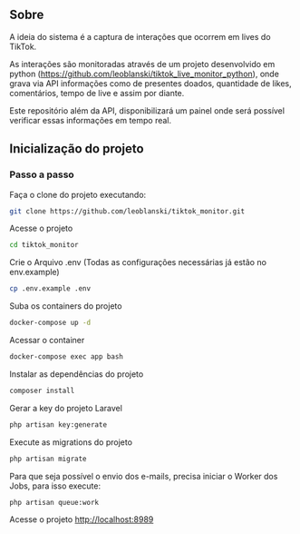## Sobre

A ideia do sistema é a captura de interações que ocorrem em lives do TikTok.

As interações são monitoradas através de um projeto desenvolvido em python (https://github.com/leoblanski/tiktok_live_monitor_python), onde grava via API informações como de presentes doados, quantidade de likes, comentários, tempo de live e assim por diante.

Este repositório além da API, disponibilizará um painel onde será possível verificar essas informações em tempo real.


## Inicialização do projeto

### Passo a passo

Faça o clone do projeto executando:

```sh
git clone https://github.com/leoblanski/tiktok_monitor.git
```

Acesse o projeto

```sh
cd tiktok_monitor
```

Crie o Arquivo .env (Todas as configurações necessárias já estão no env.example)
```sh
cp .env.example .env
```

Suba os containers do projeto
```sh
docker-compose up -d
```

Acessar o container
```sh
docker-compose exec app bash
```

Instalar as dependências do projeto
```sh
composer install
```

Gerar a key do projeto Laravel
```sh
php artisan key:generate
```

Execute as migrations do projeto
```sh
php artisan migrate
```

Para que seja possível o envio dos e-mails, precisa iniciar o Worker dos Jobs, para isso execute:
```sh
php artisan queue:work
```

Acesse o projeto
[http://localhost:8989](http://localhost:8989)

